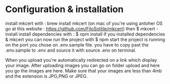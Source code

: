# Configuration & installation 

install mkcert with : 
brew install mkcert (on mac of you're using antoher OS go at this website : https://github.com/FiloSottile/mkcert)
then 
$ mkcert -install 
install dependencies with :
$ npm install 
if you installed dependencies & mkcert you can now run the project with 
$ npm start 
the project is running on the port you chose on .env.sample file.
you have to copy past the .env.sample to .env and source it with source .env on terminal. 

When you upload you're automatically redirected on a link which display your image. 
After uploading images you can go on folder upload and here you go the images are here. 
Make sure that your images are less than 4mb and the extension is JPG,PNG or JPEG.

